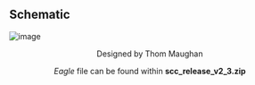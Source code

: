 Schematic
------------
![image](https://user-images.githubusercontent.com/52707386/62480127-deda3b00-b763-11e9-9d44-c3016f449dfa.png)
<p align = 'center'>Designed by Thom Maughan</p>
<p align = 'center'><i>Eagle</i> file can be found within <b>scc_release_v2_3.zip</b></p>
